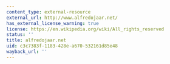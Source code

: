 ```yaml
---
content_type: external-resource
external_url: http://www.alfredojaar.net/
has_external_license_warning: true
license: https://en.wikipedia.org/wiki/All_rights_reserved
status: ''
title: alfredojaar.net
uid: c3c7383f-1183-428e-a670-532161d85e48
wayback_url: ''
---
```

